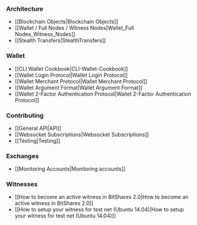 ### Architecture
* [[Blockchain Objects|Blockchain Objects]]
* [[Wallet / Full Nodes / Witness Nodes|Wallet_Full Nodes_Witness_Nodes]]
* [[Stealth Transfers|StealthTransfers]]

### Wallet
* [[CLI Wallet Cookbook|CLI-Wallet-Cookbook]]
* [[Wallet Login Protocol|Wallet Login Protocol]]
* [[Wallet Merchant Protocol|Wallet Merchant Protocol]]
* [[Wallet Argument Format|Wallet Argument Format]]
* [[Wallet 2-Factor Authentication Protocol|Wallet 2-Factor Authentication Protocol]]

### Contributing
* [[General API|API]]
* [[Websocket Subscriptions|Websocket Subscriptions]]
* [[Testing|Testing]]

### Exchanges
* [[Monitoring Accounts|Monitoring accounts]]

### Witnesses
* [[How to become an active witness in BitShares 2.0|How to become an active witness in BitShares 2.0]]
* [[How to setup your witness for test net (Ubuntu 14.04)|How to setup your witness for test net (Ubuntu 14.04)]]